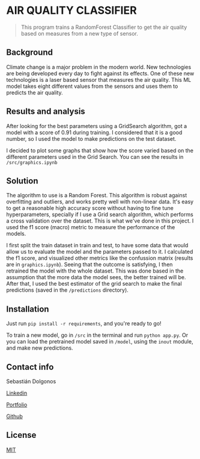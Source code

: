 # AIR QUALITY CLASSIFIER

> This program trains a RandomForest Classifier to get the air quality
> based on measures from a new type of sensor. 

## Background

Climate change is a major problem in the modern world. New technologies are 
being developed every day to fight against its effects. One of these new technologies
is a laser based sensor that measures the air quality. This ML model takes 
eight different values from the sensors and uses them to predicts the air quality.

## Results and analysis

After looking for the best parameters using a GridSearch algorithm,  got a model with a 
score of 0.91 during training. I considered that it is a good number, so I used the model 
to make predictions on the test dataset. 

I decided to plot some graphs that show how the score varied based on the different parameters
used in the Grid Search. You can see the results in `/src/graphics.ipynb`

## Solution

The algorithm to use is a Random Forest. This algorithm is robust against overfitting and outliers, 
and works pretty well with non-linear data. It's easy to get a reasonable high accuracy score
without having to fine tune hyperparameters, specially if I use a Grid search algorithm, which
performs a cross validation over the dataset. This is what we've done in this project. I used the 
f1 score (macro) metric to measure the performance of the models.

I first split the train dataset in train and test, to have some data that would allow us to evaluate
the model and the parameters passed to it. I calculated the f1 score, and visualized other metrics like
the confussion matrix (results are in `graphics.ipynb`). Seeing that the outcome is satisfying, I then 
retrained the model with the whole dataset. This was done based in the assumption that the more data
the model sees, the better trained will be. After that, I used the best estimator of the grid search
to make the final predictions (saved in the `/predictions` directory).

## Installation

Just run `pip install -r requirements`, and you're ready to go!

To train a new model, go in `/src` in the terminal and run `python app.py`. Or you can 
load the pretrained model saved in `/model`, using the `inout` module, and make new predictions.

## Contact info

Sebastián Dolgonos

[Linkedin](https://www.linkedin.com/in/sebastián-dolgonos-565733226/)

[Portfolio](https://bass2015.github.io)

[Github](https://github.com/Bass2015)

## License 

[MIT](https://opensource.org/licenses/MIT)
